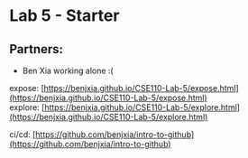 # Lab 5 - Starter

## Partners:

- Ben Xia working alone :(

expose: [https://benjxia.github.io/CSE110-Lab-5/expose.html](https://benjxia.github.io/CSE110-Lab-5/expose.html)  
explore: [https://benjxia.github.io/CSE110-Lab-5/explore.html](https://benjxia.github.io/CSE110-Lab-5/explore.html)

ci/cd: [https://github.com/benjxia/intro-to-github](https://github.com/benjxia/intro-to-github)
